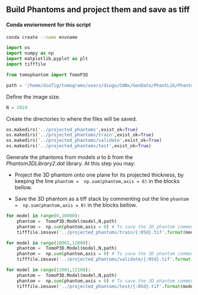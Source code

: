 ## Build Phantoms and project them and save as tiff


#### Conda enviornment for this script

```bash
conda create --name envname 
```

~~~python
import os
import numpy as np
import matplotlib.pyplot as plt
import tifffile

from tomophantom import TomoP3D
~~~

~~~python
path = '/home/diofig/tomograms/users/diogo/CNNs/GenData/PhantLib/Phantom3DLibrary2.dat'
~~~
Define the image size.
~~~python
N = 1024
~~~

Create the directories to where the files will be saved.
~~~python
os.makedirs('../projected_phantoms',exist_ok=True)
os.makedirs('../projected_phantoms/train',exist_ok=True)
os.makedirs('../projected_phantoms/validate',exist_ok=True)
os.makedirs('../projected_phantoms/test',exist_ok=True)
~~~

Generate the phantoms from models *a* to *b* from the *Phantom3DLibrary2.dat* library.
At this step you may:

- Project the 3D phantom onto one plane for its projected thickness, by keeping the line `phantom =  np.sum(phantom,axis = 0)` in the blocks bellow.

- Save the 3D phantom as a tiff stack by commenting out the line  `phantom =  np.sum(phantom,axis = 0)` in the blocks bellow.


~~~python
for model in range(0,10000):
    phantom =  TomoP3D.Model(model,N,path)
    phantom =  np.sum(phantom,axis = 0) # To save the 3D phantom comment out this line
    tifffile.imsave('../projected_phantoms/train/{:05d}.tif'.format(model),phantom.astype(np.float32))
~~~

~~~python
for model in range(10001,12000):
    phantom =  TomoP3D.Model(model,N,path)
    phantom =  np.sum(phantom,axis = 0) # To save the 3D phantom comment out this line
    tifffile.imsave('../projected_phantoms/validate/{:05d}.tif'.format(model),phantom.astype(np.float32))
~~~

~~~python
for model in range(12001,12100):
    phantom =  TomoP3D.Model(model,N,path)
    phantom =  np.sum(phantom,axis = 0) # To save the 3D phantom comment out this line
    tifffile.imsave('../projected_phantoms/test/{:05d}.tif'.format(model),phantom.astype(np.float32))
~~~